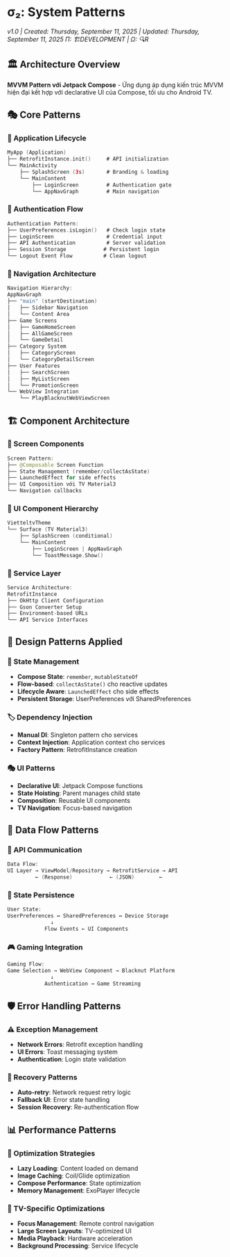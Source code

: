 # σ₂: System Patterns

_v1.0 | Created: Thursday, September 11, 2025 | Updated: Thursday, September 11, 2025_
_Π: 🏗️DEVELOPMENT | Ω: 🔍R_

## 🏛️ Architecture Overview

**MVVM Pattern với Jetpack Compose** - Ứng dụng áp dụng kiến trúc MVVM hiện đại kết hợp với declarative UI của Compose, tối ưu cho Android TV.

## 🎭 Core Patterns

### 🚀 Application Lifecycle

```kotlin
MyApp (Application)
├── RetrofitInstance.init()     # API initialization
└── MainActivity
    ├── SplashScreen (3s)       # Branding & loading
    └── MainContent
        ├── LoginScreen         # Authentication gate
        └── AppNavGraph         # Main navigation
```

### 🔐 Authentication Flow

```kotlin
Authentication Pattern:
├── UserPreferences.isLogin()   # Check login state
├── LoginScreen                 # Credential input
├── API Authentication          # Server validation
├── Session Storage            # Persistent login
└── Logout Event Flow          # Clean logout
```

### 🧭 Navigation Architecture

```kotlin
Navigation Hierarchy:
AppNavGraph
├── "main" (startDestination)
│   ├── Sidebar Navigation
│   └── Content Area
├── Game Screens
│   ├── GameHomeScreen
│   ├── AllGameScreen
│   └── GameDetail
├── Category System
│   ├── CategoryScreen
│   └── CategoryDetailScreen
├── User Features
│   ├── SearchScreen
│   ├── MyListScreen
│   └── PromotionScreen
└── WebView Integration
    └── PlayBlacknutWebViewScreen
```

## 🏗️ Component Architecture

### 📱 Screen Components

```kotlin
Screen Pattern:
├── @Composable Screen Function
├── State Management (remember/collectAsState)
├── LaunchedEffect for side effects
├── UI Composition với TV Material3
└── Navigation callbacks
```

### 🎨 UI Component Hierarchy

```kotlin
VietteltvTheme
└── Surface (TV Material3)
    ├── SplashScreen (conditional)
    └── MainContent
        ├── LoginScreen | AppNavGraph
        └── ToastMessage.Show()
```

### 🔧 Service Layer

```kotlin
Service Architecture:
RetrofitInstance
├── OkHttp Client Configuration
├── Gson Converter Setup
├── Environment-based URLs
└── API Service Interfaces
```

## 🎯 Design Patterns Applied

### 🔄 State Management

- **Compose State**: `remember`, `mutableStateOf`
- **Flow-based**: `collectAsState()` cho reactive updates
- **Lifecycle Aware**: `LaunchedEffect` cho side effects
- **Persistent Storage**: UserPreferences với SharedPreferences

### 🏷️ Dependency Injection

- **Manual DI**: Singleton pattern cho services
- **Context Injection**: Application context cho services
- **Factory Pattern**: RetrofitInstance creation

### 🎭 UI Patterns

- **Declarative UI**: Jetpack Compose functions
- **State Hoisting**: Parent manages child state
- **Composition**: Reusable UI components
- **TV Navigation**: Focus-based navigation

## 🔄 Data Flow Patterns

### 📡 API Communication

```kotlin
Data Flow:
UI Layer → ViewModel/Repository → RetrofitService → API
         ← (Response)            ← (JSON)        ←
```

### 💾 State Persistence

```kotlin
User State:
UserPreferences ↔ SharedPreferences ↔ Device Storage
              ↓
            Flow Events ← UI Components
```

### 🎮 Gaming Integration

```kotlin
Gaming Flow:
Game Selection → WebView Component → Blacknut Platform
              ↓
            Authentication → Game Streaming
```

## 🛡️ Error Handling Patterns

### ⚠️ Exception Management

- **Network Errors**: Retrofit exception handling
- **UI Errors**: Toast messaging system
- **Authentication**: Login state validation

### 🔄 Recovery Patterns

- **Auto-retry**: Network request retry logic
- **Fallback UI**: Error state handling
- **Session Recovery**: Re-authentication flow

## 📊 Performance Patterns

### 🚀 Optimization Strategies

- **Lazy Loading**: Content loaded on demand
- **Image Caching**: Coil/Glide optimization
- **Compose Performance**: State optimization
- **Memory Management**: ExoPlayer lifecycle

### 📱 TV-Specific Optimizations

- **Focus Management**: Remote control navigation
- **Large Screen Layouts**: TV-optimized UI
- **Media Playback**: Hardware acceleration
- **Background Processing**: Service lifecycle
